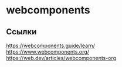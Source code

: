 # webcomponents

## Ссылки

https://webcomponents.guide/learn/  
https://www.webcomponents.org/  
https://web.dev/articles/webcomponents-org  
